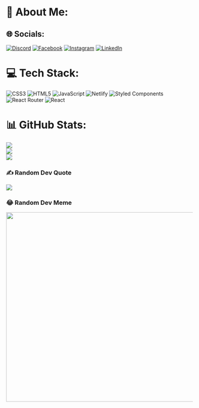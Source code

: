 # 💫 About Me:
<!--
🔭 I’m currently working on<br>👯 I’m looking to collaborate on<br>🤝 I’m looking for help with<br>🌱 I’m currently learning<br>💬 Ask me about<br>⚡ Fun fact
-->

##  🌐 Socials:
[![Discord](https://img.shields.io/badge/Discord-%237289DA.svg?logo=discord&logoColor=white)](htttps://discord.gg/PaulaCassia#6949) [![Facebook](https://img.shields.io/badge/Facebook-%231877F2.svg?logo=Facebook&logoColor=white)](https://facebook.com/paula.feltrin.923) [![Instagram](https://img.shields.io/badge/Instagram-%23E4405F.svg?logo=Instagram&logoColor=white)](https://instagram.com/paulacassia.f) [![LinkedIn](https://img.shields.io/badge/LinkedIn-%230077B5.svg?logo=linkedin&logoColor=white)](https://linkedin.com/in/https://www.linkedin.com/in/paulafeltrin/) 

# 💻 Tech Stack:
![CSS3](https://img.shields.io/badge/css3-%231572B6.svg?style=for-the-badge&logo=css3&logoColor=white) ![HTML5](https://img.shields.io/badge/html5-%23E34F26.svg?style=for-the-badge&logo=html5&logoColor=white) ![JavaScript](https://img.shields.io/badge/javascript-%23323330.svg?style=for-the-badge&logo=javascript&logoColor=%23F7DF1E) ![Netlify](https://img.shields.io/badge/netlify-%23000000.svg?style=for-the-badge&logo=netlify&logoColor=#00C7B7) ![Styled Components](https://img.shields.io/badge/styled--components-DB7093?style=for-the-badge&logo=styled-components&logoColor=white) ![React Router](https://img.shields.io/badge/React_Router-CA4245?style=for-the-badge&logo=react-router&logoColor=white) ![React](https://img.shields.io/badge/react-%2320232a.svg?style=for-the-badge&logo=react&logoColor=%2361DAFB)
# 📊 GitHub Stats:

![](https://github-readme-stats.vercel.app/api?username=paulafeltrin&theme=radical&hide_border=false&include_all_commits=false&count_private=false)<br/>
![](https://github-readme-streak-stats.herokuapp.com/?user=paulafeltrin&theme=radical&hide_border=false)<br/>
![](https://github-readme-stats.vercel.app/api/top-langs/?username=paulafeltrin&theme=radical&hide_border=false&include_all_commits=false&count_private=false&layout=compact)

### ✍️ Random Dev Quote
![](https://quotes-github-readme.vercel.app/api?type=horizontal&theme=radical)

### 😂 Random Dev Meme
<img src="https://random-memer.herokuapp.com/" width="512px"/>

<!-- Proudly created with GPRM ( https://gprm.itsvg.in ) -->
